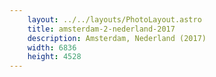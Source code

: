 ```yaml
---
    layout: ../../layouts/PhotoLayout.astro
    title: amsterdam-2-nederland-2017
    description: Amsterdam, Nederland (2017)
    width: 6836
    height: 4528
---
```

